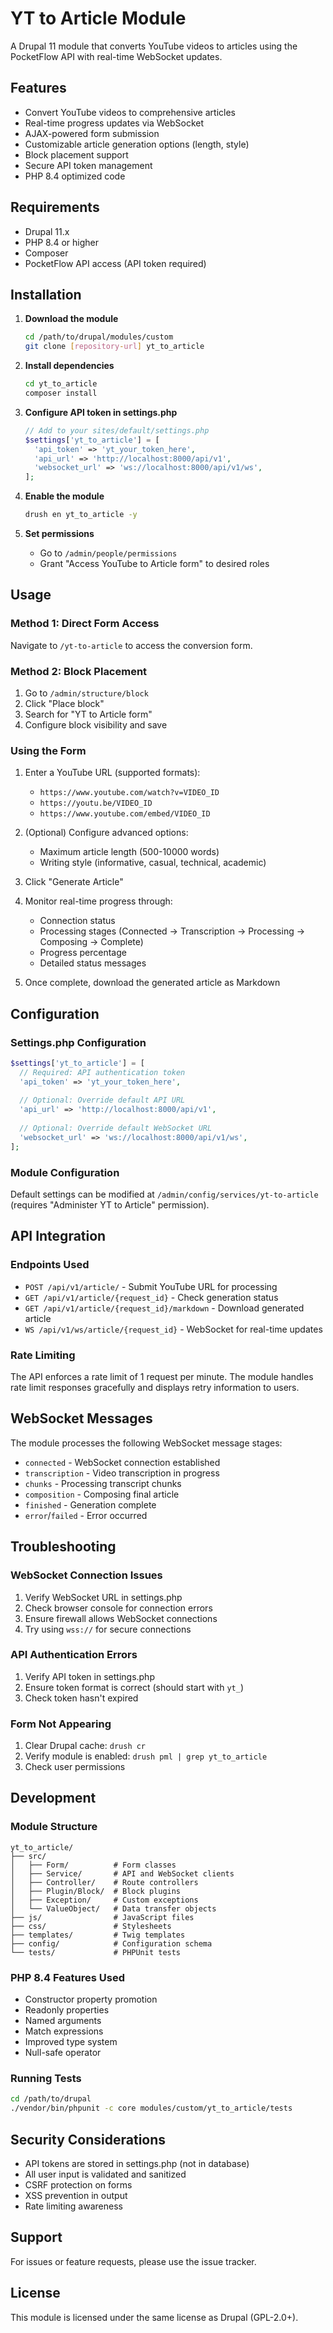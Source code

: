 # YT to Article Module

A Drupal 11 module that converts YouTube videos to articles using the PocketFlow API with real-time WebSocket updates.

## Features

- Convert YouTube videos to comprehensive articles
- Real-time progress updates via WebSocket
- AJAX-powered form submission
- Customizable article generation options (length, style)
- Block placement support
- Secure API token management
- PHP 8.4 optimized code

## Requirements

- Drupal 11.x
- PHP 8.4 or higher
- Composer
- PocketFlow API access (API token required)

## Installation

1. **Download the module**
   ```bash
   cd /path/to/drupal/modules/custom
   git clone [repository-url] yt_to_article
   ```

2. **Install dependencies**
   ```bash
   cd yt_to_article
   composer install
   ```

3. **Configure API token in settings.php**
   ```php
   // Add to your sites/default/settings.php
   $settings['yt_to_article'] = [
     'api_token' => 'yt_your_token_here',
     'api_url' => 'http://localhost:8000/api/v1',
     'websocket_url' => 'ws://localhost:8000/api/v1/ws',
   ];
   ```

4. **Enable the module**
   ```bash
   drush en yt_to_article -y
   ```

5. **Set permissions**
   - Go to `/admin/people/permissions`
   - Grant "Access YouTube to Article form" to desired roles

## Usage

### Method 1: Direct Form Access
Navigate to `/yt-to-article` to access the conversion form.

### Method 2: Block Placement
1. Go to `/admin/structure/block`
2. Click "Place block"
3. Search for "YT to Article form"
4. Configure block visibility and save

### Using the Form
1. Enter a YouTube URL (supported formats):
   - `https://www.youtube.com/watch?v=VIDEO_ID`
   - `https://youtu.be/VIDEO_ID`
   - `https://www.youtube.com/embed/VIDEO_ID`

2. (Optional) Configure advanced options:
   - Maximum article length (500-10000 words)
   - Writing style (informative, casual, technical, academic)

3. Click "Generate Article"

4. Monitor real-time progress through:
   - Connection status
   - Processing stages (Connected → Transcription → Processing → Composing → Complete)
   - Progress percentage
   - Detailed status messages

5. Once complete, download the generated article as Markdown

## Configuration

### Settings.php Configuration
```php
$settings['yt_to_article'] = [
  // Required: API authentication token
  'api_token' => 'yt_your_token_here',
  
  // Optional: Override default API URL
  'api_url' => 'http://localhost:8000/api/v1',
  
  // Optional: Override default WebSocket URL
  'websocket_url' => 'ws://localhost:8000/api/v1/ws',
];
```

### Module Configuration
Default settings can be modified at `/admin/config/services/yt-to-article` (requires "Administer YT to Article" permission).

## API Integration

### Endpoints Used
- `POST /api/v1/article/` - Submit YouTube URL for processing
- `GET /api/v1/article/{request_id}` - Check generation status
- `GET /api/v1/article/{request_id}/markdown` - Download generated article
- `WS /api/v1/ws/article/{request_id}` - WebSocket for real-time updates

### Rate Limiting
The API enforces a rate limit of 1 request per minute. The module handles rate limit responses gracefully and displays retry information to users.

## WebSocket Messages

The module processes the following WebSocket message stages:
- `connected` - WebSocket connection established
- `transcription` - Video transcription in progress
- `chunks` - Processing transcript chunks
- `composition` - Composing final article
- `finished` - Generation complete
- `error`/`failed` - Error occurred

## Troubleshooting

### WebSocket Connection Issues
1. Verify WebSocket URL in settings.php
2. Check browser console for connection errors
3. Ensure firewall allows WebSocket connections
4. Try using `wss://` for secure connections

### API Authentication Errors
1. Verify API token in settings.php
2. Ensure token format is correct (should start with `yt_`)
3. Check token hasn't expired

### Form Not Appearing
1. Clear Drupal cache: `drush cr`
2. Verify module is enabled: `drush pml | grep yt_to_article`
3. Check user permissions

## Development

### Module Structure
```
yt_to_article/
├── src/
│   ├── Form/          # Form classes
│   ├── Service/       # API and WebSocket clients
│   ├── Controller/    # Route controllers
│   ├── Plugin/Block/  # Block plugins
│   ├── Exception/     # Custom exceptions
│   └── ValueObject/   # Data transfer objects
├── js/                # JavaScript files
├── css/               # Stylesheets
├── templates/         # Twig templates
├── config/            # Configuration schema
└── tests/             # PHPUnit tests
```

### PHP 8.4 Features Used
- Constructor property promotion
- Readonly properties
- Named arguments
- Match expressions
- Improved type system
- Null-safe operator

### Running Tests
```bash
cd /path/to/drupal
./vendor/bin/phpunit -c core modules/custom/yt_to_article/tests
```

## Security Considerations

- API tokens are stored in settings.php (not in database)
- All user input is validated and sanitized
- CSRF protection on forms
- XSS prevention in output
- Rate limiting awareness

## Support

For issues or feature requests, please use the issue tracker.

## License

This module is licensed under the same license as Drupal (GPL-2.0+).
